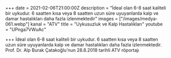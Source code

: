 +++
date = 2021-02-06T21:00:00Z
description = "İdeal olan 6-8 saat kaliteli bir uykudur. 6 saatten kısa veya 8 saatten uzun süre uyuyanlarda kalp ve damar hastalıkları daha fazla izlenmektedir"
images = ["/images/medya-061.webp"]
kanal = "ATV"
title = "Uykusuzluk ve Kalp Hastalıkları"
youtube = "UPnga7VWuAc"

+++
İdeal olan 6-8 saat kaliteli bir uykudur. 6 saatten kısa veya 8 saatten uzun süre uyuyanlarda kalp ve damar hastalıkları daha fazla izlenmektedir. Prof. Dr. Alp Burak Çatakoğlu’nun 28.8.2018 tarihli ATV röportajı